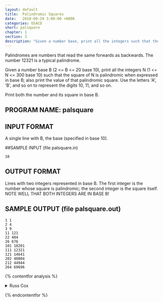 ```yaml
---
layout: default
title:  Palindromic Squares
date:   2018-09-29 3:00:00 +0000
categories: USACO
short: palsquare
chapter: 1
section: 3
description: "Given a number base, print all the integers such that the square of N is palindromic when expressed in the base; also print the value of that palindromic square."
---
```

Palindromes are numbers that read the same forwards as backwards. The number 12321 is a typical palindrome.

Given a number base B (2 <= B <= 20 base 10), print all the integers N (1 <= N <= 300 base 10) such that the square of N is palindromic when expressed in base B; also print the value of that palindromic square. Use the letters 'A', 'B', and so on to represent the digits 10, 11, and so on.

Print both the number and its square in base B.

## PROGRAM NAME: palsquare

## INPUT FORMAT
A single line with B, the base (specified in base 10).

##SAMPLE INPUT (file palsquare.in)
```none
10
```

## OUTPUT FORMAT
Lines with two integers represented in base B. The first integer is the number whose square is palindromic; the second integer is the square itself. NOTE WELL THAT BOTH INTEGERS ARE IN BASE B!

## SAMPLE OUTPUT (file palsquare.out)
```
1 1
2 4
3 9
11 121
22 484
26 676
101 10201
111 12321
121 14641
202 40804
212 44944
264 69696
```

{% contentfor analysis %}

<details>
<summary>
Russ Cox
</summary>

We generate all the squares from 1 to 300 and check to see which are palindromes.

```c
#include <stdio.h>
#include <stdlib.h>
#include <string.h>
#include <assert.h>
#include <ctype.h>
#include <math.h>

/* is string s a palindrome? */
int
ispal(char *s)
{
    char *t;

    t = s+strlen(s)-1;
    for(t=s+strlen(s)-1; s<t; s++, t--)
    	if(*s != *t)
	    return 0;

    return 1;
}

/* put the base b representation of n into s: 0 is represented by "" */

void
numbconv(char *s, int n, int b)
{
    int len;

    if(n == 0) {
	strcpy(s, "");
	return;
    }

    /* figure out first n-1 digits */
    numbconv(s, n/b, b);

    /* add last digit */
    len = strlen(s);
    s[len] = "0123456789ABCDEFGHIJKLMNOPQRSTUVWXYZ"[n%b];
    s[len+1] = '\0';
}

void
main(void)
{
    char s[20];
    char t[20];
    int i, base;
    FILE *fin, *fout;

    fin = fopen("palsquare.in", "r");
    fout = fopen("palsquare.out", "w");
    assert(fin != NULL && fout != NULL);

    fscanf(fin, "%d", &base);
    for(i=1; i <= 300; i++) {
	numbconv(s, i*i, base);
	if(ispal(s)) {
	    numbconv(t, i, base);
	    fprintf(fout, "%s %s\n", t, s);
	}
    }
    exit(0);
}
```

</details>

{% endcontentfor %}